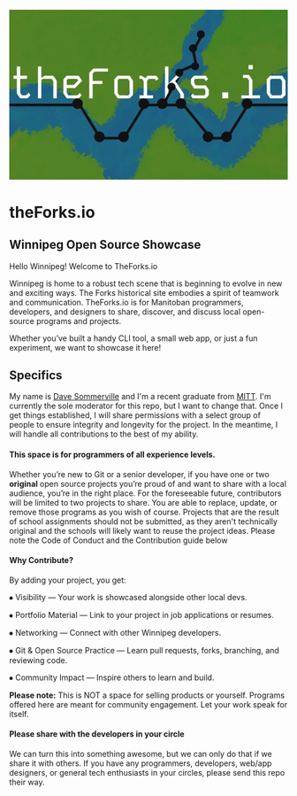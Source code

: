 ![theForks.io logo](media/theforks-io-logo.jpg)
# theForks.io

## Winnipeg Open Source Showcase

Hello Winnipeg!
Welcome to TheForks.io

Winnipeg is home to a robust tech scene that is beginning to evolve in new and exciting ways. The Forks historical site embodies a spirit of teamwork and communication. TheForks.io is for Manitoban programmers, developers, and designers to share, discover, and discuss local open-source programs and projects.

Whether you’ve built a handy CLI tool, a small web app, or just a fun experiment, we want to showcase it here!

## Specifics

My name is [Dave Sommerville](https://ds-code.ca) and I'm a recent graduate from [MITT](https://mitt.ca). I'm currently the sole moderator for this repo, but I want to change that. Once I get things established, I will share permissions with a select group of people to ensure integrity and longevity for the project. In the meantime, I will handle all contributions to the best of my ability. 







#### This space is for programmers of all experience levels.



Whether you’re new to Git or a senior developer, if you have one or two **original** open source projects you’re proud of and want to share with a local audience, you’re in the right place. For the foreseeable future, contributors will be limited to two projects to share. You are able to replace, update, or remove those programs as you wish of course. Projects that are the result of school assignments should not be submitted, as they aren't technically original and the schools will likely want to reuse the project ideas. Please note the Code of Conduct and the Contribution guide below 

#### **Why Contribute?**

By adding your project, you get:

⦁	Visibility — Your work is showcased alongside other local devs.

⦁	Portfolio Material — Link to your project in job applications or resumes.

⦁	Networking — Connect with other Winnipeg developers.

⦁	Git \& Open Source Practice — Learn pull requests, forks, branching, and reviewing code.

⦁	Community Impact — Inspire others to learn and build.



**Please note:** This is NOT a space for selling products or yourself. Programs offered here are meant for community engagement. Let your work speak for itself. 



#### **Please share with the developers in your circle**

We can turn this into something awesome, but we can only do that if we share it with others. If you have any programmers, developers, web/app designers, or general tech enthusiasts in your circles, please send this repo their way. 



